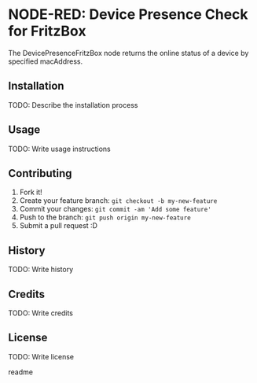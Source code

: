 <snippet>
  <content>

# NODE-RED: Device Presence Check for FritzBox
The DevicePresenceFritzBox node returns the online status of a device by specified macAddress.

## Installation
TODO: Describe the installation process

## Usage
TODO: Write usage instructions

## Contributing
1. Fork it!
2. Create your feature branch: `git checkout -b my-new-feature`
3. Commit your changes: `git commit -am 'Add some feature'`
4. Push to the branch: `git push origin my-new-feature`
5. Submit a pull request :D

## History
TODO: Write history

## Credits
TODO: Write credits

## License
TODO: Write license

</content>
  <tabTrigger>readme</tabTrigger>
</snippet>
